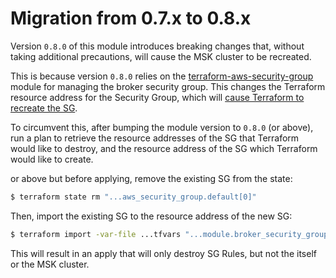 # Migration from 0.7.x to 0.8.x

Version `0.8.0` of this module introduces breaking changes that, without taking additional precautions, will cause the MSK
cluster to be recreated.

This is because version `0.8.0` relies on the [terraform-aws-security-group](https://github.com/cloudposse/terraform-aws-security-group)
module for managing the broker security group. This changes the Terraform resource address for the Security Group, which will
[cause Terraform to recreate the SG](https://github.com/hashicorp/terraform-provider-aws/blob/3988f0c55ad6eb33c2b4c660312df9a4be4586b9/internal/service/kafka/cluster.go#L90-L97). 

To circumvent this, after bumping the module version to `0.8.0` (or above), run a plan to retrieve the resource addresses of
the SG that Terraform would like to destroy, and the resource address of the SG which Terraform would like to create.

or above but before applying, remove the existing SG from the state:

```bash
$ terraform state rm "...aws_security_group.default[0]"
```

Then, import the existing SG to the resource address of the new SG:

```bash
$ terraform import -var-file ...tfvars "...module.broker_security_group.aws_security_group.default[0]" sg-.............abc1
```

This will result in an apply that will only destroy SG Rules, but not the itself or the MSK cluster.
